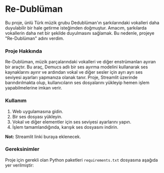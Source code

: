 # Re-Dublüman

Bu proje, ünlü Türk müzik grubu Dedublüman'ın şarkılarındaki vokalleri daha duyulabilir bir hale getirme isteğimden doğmuştur. Amacım, şarkılarda vokallerin daha net bir şekilde duyulmasını sağlamak. Bu nedenle, projeye "Re-Dublüman" adını verdim.

### Proje Hakkında
Re-Dublüman, müzik parçalarındaki vokalleri ve diğer enstrümanları ayıran bir araçtır. Bu araç, Demucs adlı bir ses ayırma modelini kullanarak ses kaynaklarını ayırır ve ardından vokal ve diğer sesler için ayrı ayrı ses seviyesi ayarları yapmanıza olanak tanır. Proje, Streamlit üzerinde barındırılmakta olup, kullanıcıların ses dosyalarını yükleyip hemen işlem yapabilmelerine imkan verir.

### Kullanım

1. Web uygulamasına gidin.
2. Bir ses dosyası yükleyin.
3. Vokal ve diğer elementler için ses seviyesi ayarlarını yapın.
4. İşlem tamamlandığında, karışık ses dosyasını indirin.

**Not:** Streamlit linki buraya eklenecek.

### Gereksinimler

Proje için gerekli olan Python paketleri `requirements.txt` dosyasına aşağıda yer verilmiştir:

